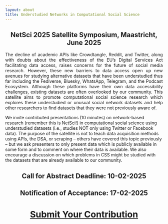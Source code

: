 ```yaml
---
layout: about 
title: Understudied Networks in Computational Social Science
---
```


<h2><center>
NetSci 2025 Satellite Symposium, 
Maastricht, June 2025
</center></h2>

<p align="justify">
The decline of academic APIs like Crowdtangle, Reddit, and Twitter, along with doubts about the effectiveness of the EU’s Digital Services Act facilitating data access, raises concerns for the future of social media research. However, these new barriers to data access open up new avenues for studying alternative datasets that have been understudied thus far including the Fediverse, Bluesky, WhatsApp, Telegram, and the Podcast Ecosystem. Although these platforms have their own data accessibility challenges, existing datasets are often overlooked by our community. This satellite aims to promote computational social science research which explores these understudied or unusual social network datasets and help other researchers to find datasets that they were not previously aware of.

We invite contributed presentations (10 minutes) on network-based research (remember this is NetSci!) in computational social science using understudied datasets (i.e., studies NOT only using Twitter or Facebook data). The purpose of the satellite is not to teach data acquisition methods using APIs, the DSA, or scraping – others have covered this topic previously – but we ask presenters to only present data which is publicly available in some form and to comment on where their data is available. We also encourage a discussion on which problems in CSS might be studied with the datasets that are already available to our community.
</p>
<center>
<h2> Call for Abstract Deadline: 10-02-2025 </h2>
<h2> Notification of Acceptance: 17-02-2025 </h2>
<h1><a href="submission/" class="btn">Submit Your Contribution</a></h1>
</center>
